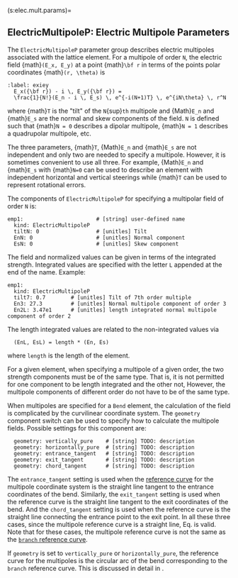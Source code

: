 (s:elec.mult.params)=
## ElectricMultipoleP:  Electric Multipole Parameters

The `ElectricMultipoleP` parameter group describes electric multipoles associated with the lattice
element. For a multipole of order `N`, the electric field {math}`(E_x, E_y)`
at a point {math}`\bf r` in terms of the points polar coordinates {math}`(r, \theta)` is
```{math}
:label: exiey
  E_x({\bf r}) - i \, E_y({\bf r}) = 
  \frac{1}{N!}(E_n - i \, E_s) \, e^{-i(N+1)T} \, e^{iN\theta} \, r^N
```
where {math}`T` is the "tilt" of the `N`{sup}`th` multipole and {Math}`E_n` and {math}`E_s` are
the normal and skew components of the field. `N` is defined such that 
{math}`N = 0` describes a dipolar multipole, {math}`N = 1` describes a quadrupolar multipole, etc.

The three parameters, {math}`T`, {Math}`E_n` and {math}`E_s` are not independent and only two
are needed to specify a multipole. 
However, it is sometimes convenient to use all three. 
For example, {Math}`E_n` and {math}`E_s` with {math}`N=0` can be used to describe 
an element with independent horizontal and vertical steerings while {math}`T` can be used
to represent rotational errors.

The components of `ElectricMultipoleP` for specifying a multipolar field of order `N` is:
```{code} yaml
emp1:                       # [string] user-defined name
  kind: ElectricMultipoleP
  tiltN: 0                  # [unitles] Tilt
  EnN: 0                    # [unitles] Normal component 
  EsN: 0                    # [unitles] Skew component
```

The field and normalized values can be given in terms of the integrated strength.
Integrated values are specified with the letter 
`L` appended at the end of the name. Example:
```{code} yaml
emp1:
  kind: ElectricMultipoleP
  tilt7: 0.7        # [unitles] Tilt of 7th order multiple
  En3: 27.3         # [unitles] Normal multipole component of order 3
  En2L: 3.47e1      # [unitles] length integrated normal multipole component of order 2
```
The length integrated values are related to the non-integrated values via
```{code} yaml
  (EnL, EsL) = length * (En, Es)
```
where `length` is the length of the element.

For a given element, when specifying a multipole of a given order, 
the two strength components must be of the same type.
That is, it is not permitted for one component to be length integrated and the other not,
However, the multipole components of different order do not have to be of the same type.

When multipoles are specified for a `Bend` element, the calculation of the field is
complicated by the curvilinear coordinate system.
The `geometry` component switch can be used to specify how to calculate the multipole fields. 
Possible settings for this component are:
```{code} yaml
  geometry: vertically_pure    # [string] TODO: description
  geometry: horizontally_pure  # [string] TODO: description
  geometry: entrance_tangent   # [string] TODO: description
  geometry: exit_tangent       # [string] TODO: description
  geometry: chord_tangent      # [string] TODO: description
```
The `entrance_tangent` setting is used when the [reference curve](#s:coords) for the 
multipole coordinate system is the straight line tangent to the entrance coordinates of the bend. 
Similarly, the `exit_tangent` setting is used when the reference curve is the 
straight line tangent to the exit coordinates of the bend. And the `chord_tangent` setting is used
when the reference curve is the straight line connecting the entrance point to the
exit point. In all these three cases, since the multipole reference curve is a straight line, 
Eq. [](#exiey) is valid.
Note that for these cases, the multipole reference curve 
is not the same as the [`branch` reference curve](#s:coords).

If `geometry` is set to `vertically_pure` or `horizontally_pure`, the reference curve
for the multipoles is the circular arc of the bend corresponding to the `branch` reference curve. 
This is discussed in detail in [](#s:bend.multipoles).
